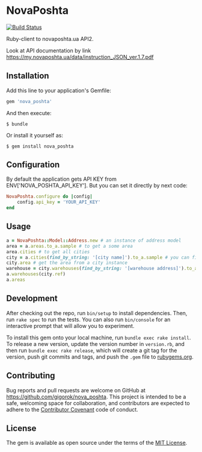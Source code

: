 # NovaPoshta

[![Build Status](https://travis-ci.org/gigorok/nova_poshta.svg?branch=master)](https://travis-ci.org/gigorok/nova_poshta)

Ruby-client to novaposhta.ua API2.

Look at API documentation by link https://my.novaposhta.ua/data/instruction_JSON_ver.1.7.pdf

## Installation

Add this line to your application's Gemfile:

```ruby
gem 'nova_poshta'
```

And then execute:

    $ bundle

Or install it yourself as:

    $ gem install nova_poshta

## Configuration

By default the application gets API KEY from ENV['NOVA_POSHTA_API_KEY'].
But you can set it directly by next code:
```ruby
NovaPoshta.configure do |config|
    config.api_key = 'YOUR_API_KEY'
end
```

## Usage
```ruby
a = NovaPoshta::Model::Address.new # an instance of address model
area = a.areas.to_a.sample # to get a some area
area.cities # to get all cities
city = a.cities(find_by_string: '[city name]').to_a.sample # you can filter by city name
city.area # get the area from a city instance
warehouse = city.warehouses(find_by_string: '[warehouse address]').to_a.sample
a.warehouses(city.ref)
a.areas
```

## Development

After checking out the repo, run `bin/setup` to install dependencies. Then, run `rake spec` to run the tests. You can also run `bin/console` for an interactive prompt that will allow you to experiment.

To install this gem onto your local machine, run `bundle exec rake install`. To release a new version, update the version number in `version.rb`, and then run `bundle exec rake release`, which will create a git tag for the version, push git commits and tags, and push the `.gem` file to [rubygems.org](https://rubygems.org).

## Contributing

Bug reports and pull requests are welcome on GitHub at https://github.com/gigorok/nova_poshta. This project is intended to be a safe, welcoming space for collaboration, and contributors are expected to adhere to the [Contributor Covenant](http://contributor-covenant.org) code of conduct.


## License

The gem is available as open source under the terms of the [MIT License](http://opensource.org/licenses/MIT).

